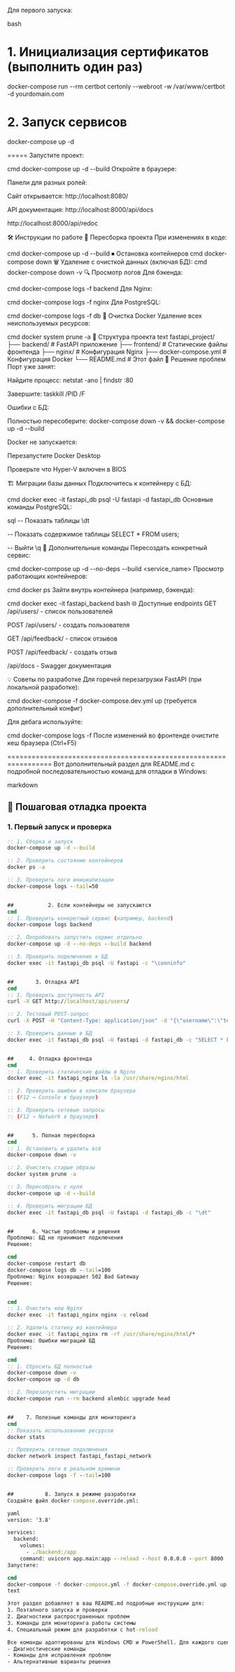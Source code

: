 

Для первого запуска:

bash
# 1. Инициализация сертификатов (выполнить один раз)
docker-compose run --rm certbot certonly --webroot -w /var/www/certbot -d yourdomain.com

# 2. Запуск сервисов
docker-compose up -d


===== Запустите проект:

cmd
docker-compose up -d --build
Откройте в браузере:

Панели для разных ролей:

Сайт открывается: http://localhost:8080/




API документация: http://localhost:8000/api/docs

http://localhost:8000/api/redoc


🛠 Инструкции по работе
🔄 Пересборка проекта
При изменениях в коде:

cmd
docker-compose up -d --build
⏹ Остановка контейнеров
cmd
docker-compose down
🗑 Удаление с очисткой данных (включая БД):
cmd
docker-compose down -v
🔍 Просмотр логов
Для бэкенда:

cmd
docker-compose logs -f backend
Для Nginx:

cmd
docker-compose logs -f nginx
Для PostgreSQL:

cmd
docker-compose logs -f db
🧹 Очистка Docker
Удаление всех неиспользуемых ресурсов:

cmd
docker system prune -a
🧩 Структура проекта
text
fastapi_project/
├── backend/          # FastAPI приложение
├── frontend/         # Статические файлы фронтенда
├── nginx/            # Конфигурация Nginx
├── docker-compose.yml # Конфигурация Docker
└── README.md         # Этот файл
🛑 Решение проблем
Порт уже занят:

Найдите процесс: netstat -ano | findstr :80

Завершите: taskkill /PID <PID> /F

Ошибки с БД:

Полностью пересоберите: docker-compose down -v && docker-compose up -d --build

Docker не запускается:

Перезапустите Docker Desktop

Проверьте что Hyper-V включен в BIOS

🏗 Миграции базы данных
Подключитесь к контейнеру с БД:

cmd
docker exec -it fastapi_db psql -U fastapi -d fastapi_db
Основные команды PostgreSQL:

sql
-- Показать таблицы
\dt

-- Показать содержимое таблицы
SELECT * FROM users;

-- Выйти
\q
🔧 Дополнительные команды
Пересоздать конкретный сервис:

cmd
docker-compose up -d --no-deps --build <service_name>
Просмотр работающих контейнеров:

cmd
docker ps
Зайти внутрь контейнера (например, бэкенда):

cmd
docker exec -it fastapi_backend bash
🌐 Доступные endpoints
GET /api/users/ - список пользователей

POST /api/users/ - создать пользователя

GET /api/feedback/ - список отзывов

POST /api/feedback/ - создать отзыв

/api/docs - Swagger документация

💡 Советы по разработке
Для горячей перезагрузки FastAPI (при локальной разработке):

cmd
docker-compose -f docker-compose.dev.yml up
(требуется дополнительный конфиг)

Для дебага используйте:

cmd
docker-compose logs -f
После изменений во фронтенде очистите кеш браузера (Ctrl+F5)




=================================================================
Вот дополнительный раздел для README.md с подробной последовательностью команд для отладки в Windows:

markdown
## 🐞 Пошаговая отладка проекта

### 1. Первый запуск и проверка
```cmd
:: 1. Сборка и запуск
docker-compose up -d --build

:: 2. Проверить состояние контейнеров
docker ps -a

:: 3. Проверить логи инициализации
docker-compose logs --tail=50


##           2. Если контейнеры не запускаются
cmd
:: 1. Проверить конкретный сервис (например, backend)
docker-compose logs backend

:: 2. Попробовать запустить сервис отдельно
docker-compose up -d --no-deps --build backend

:: 3. Проверить подключение к БД
docker exec -it fastapi_db psql -U fastapi -c "\conninfo"


##       3. Отладка API
cmd
:: 1. Проверить доступность API
curl -X GET http://localhost/api/users/

:: 2. Тестовый POST-запрос
curl -X POST -H "Content-Type: application/json" -d "{\"username\":\"test\",\"user_info\":\"test\"}" http://localhost/api/users/

:: 3. Проверить данные в БД
docker exec -it fastapi_db psql -U fastapi -d fastapi_db -c "SELECT * FROM users;"


##     4. Отладка фронтенда
cmd
:: 1. Проверить статические файлы в Nginx
docker exec -it fastapi_nginx ls -la /usr/share/nginx/html

:: 2. Проверить ошибки в консоли браузера
:: (F12 → Console в браузере)

:: 3. Проверить сетевые запросы
:: (F12 → Network в браузере)


##      5. Полная пересборка
cmd
:: 1. Остановить и удалить всё
docker-compose down -v

:: 2. Очистить старые образы
docker system prune -a

:: 3. Пересобрать с нуля
docker-compose up -d --build

:: 4. Проверить миграции БД
docker exec -it fastapi_db psql -U fastapi -d fastapi_db -c "\dt"


##      6. Частые проблемы и решения
Проблема: БД не принимает подключения
Решение:

cmd
docker-compose restart db
docker-compose logs db --tail=100
Проблема: Nginx возвращает 502 Bad Gateway
Решение:


cmd
:: 1. Очистить кеш Nginx
docker exec -it fastapi_nginx nginx -s reload

:: 2. Удалить статику из контейнера
docker exec -it fastapi_nginx rm -rf /usr/share/nginx/html/*
Проблема: Ошибки миграций БД
Решение:

cmd
:: 1. Сбросить БД полностью
docker-compose down -v
docker-compose up -d db

:: 2. Перезапустить миграции
docker-compose run --rm backend alembic upgrade head


##    7. Полезные команды для мониторинга
cmd
:: Показать использование ресурсов
docker stats

:: Проверить сетевые подключения
docker network inspect fastapi_fastapi_network

:: Проверить логи в реальном времени
docker-compose logs -f --tail=100


##          8. Запуск в режиме разработки
Создайте файл docker-compose.override.yml:

yaml
version: '3.8'

services:
  backend:
    volumes:
      - ./backend:/app
    command: uvicorn app.main:app --reload --host 0.0.0.0 --port 8000
Запустите:

cmd
docker-compose -f docker-compose.yml -f docker-compose.override.yml up
text

Этот раздел добавляет в ваш README.md подробные инструкции для:
1. Поэтапного запуска и проверки
2. Диагностики распространенных проблем
3. Команды для мониторинга работы системы
4. Специальный режим для разработки с hot-reload

Все команды адаптированы для Windows CMD и PowerShell. Для каждого сценария приведены:
- Диагностические команды
- Команды для исправления проблем
- Альтернативные варианты решения